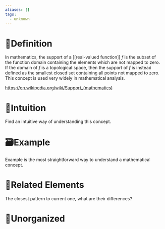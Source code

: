 ```yaml
---
aliases: []
tags:
  - unknown
---
```



# 📝Definition
In mathematics, the support of a [[real-valued function]] $f$ is the subset of the function domain containing the elements which are not mapped to zero. If the domain of $f$ is a topological space, then the support of $f$ is instead defined as the smallest closed set containing all points not mapped to zero. This concept is used very widely in mathematical analysis.

https://en.wikipedia.org/wiki/Support_(mathematics)
# 🧠Intuition
Find an intuitive way of understanding this concept.

# 🗃Example
Example is the most straightforward way to understand a mathematical concept.

# 🌱Related Elements
The closest pattern to current one, what are their differences?


# 🍂Unorganized